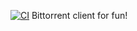 [![CI](https://github.com/qoops-1/bitter/actions/workflows/bitter.yml/badge.svg?event=push)](https://github.com/qoops-1/bitter/actions/workflows/bitter.yml)
Bittorrent client for fun!